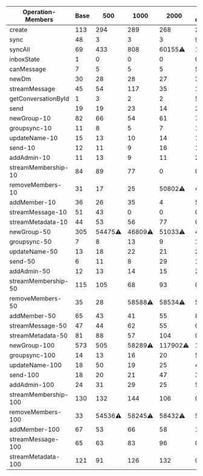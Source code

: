 | Operation-Members    | Base | 500     | 1000    | 2000     | 5000 conversations | 10000    | Min | Max    | Increase |
| -------------------- | ---- | ------- | ------- | -------- | ------------------ | -------- | --- | ------ | -------- |
| create               | 113  | 294     | 289     | 268      | 234                | 245      | 113 | 294    | 3x       |
| sync                 | 48   | 3       | 3       | 3        | 96                 | 34       | 3   | 96     | 37x      |
| syncAll              | 69   | 433     | 808     | 60155⚠️  | 122604⚠️           | 300978⚠️ | 69  | 300978 | 4334x 🚨 |
| inboxState           | 1    | 0       | 0       | 0        | 0                  | 0        | 0   | 1      | 2x       |
| canMessage           | 7    | 5       | 5       | 5        | 5                  | 5        | 5   | 7      | 1x       |
| newDm                | 30   | 28      | 28      | 27       | 31                 | 41       | 27  | 41     | 2x       |
| streamMessage        | 45   | 54      | 117     | 35       | 110                | 102      | 35  | 117    | 3x       |
| getConversationById  | 1    | 3       | 2       | 2        | 5                  | 11       | 1   | 11     | 11x      |
| send                 | 19   | 19      | 23      | 14       | 28                 | 17       | 14  | 28     | 2x       |
| newGroup-10          | 82   | 66      | 54      | 61       | 74                 | 54       | 54  | 82     | 2x       |
| groupsync-10         | 11   | 8       | 5       | 7        | 10                 | 14       | 5   | 14     | 3x       |
| updateName-10        | 15   | 13      | 10      | 14       | 14                 | 15       | 10  | 15     | 2x       |
| send-10              | 12   | 11      | 9       | 16       | 15                 | 18       | 9   | 18     | 2x       |
| addAdmin-10          | 11   | 13      | 9       | 11       | 24                 | 10       | 9   | 24     | 3x       |
| streamMembership-10  | 84   | 89      | 77      | 0        | 0                  | 0        | 0   | 89     | 1x       |
| removeMembers-10     | 31   | 17      | 25      | 50802⚠️  | 48481⚠️            | 43058⚠️  | 17  | 50802  | 2917x 🚨 |
| addMember-10         | 36   | 26      | 35      | 4        | 5                  | 4        | 4   | 36     | 10x      |
| streamMessage-10     | 51   | 43      | 0       | 0        | 0                  | 0        | 0   | 51     | 1x       |
| streamMetadata-10    | 44   | 53      | 56      | 77       | 0                  | 0        | 0   | 77     | 1x       |
| newGroup-50          | 305  | 54475⚠️ | 46809⚠️ | 51033⚠️  | 44028⚠️            | 43968⚠️  | 305 | 54475  | 179x🚨   |
| groupsync-50         | 7    | 8       | 13      | 9        | 11                 | 59774⚠️  | 7   | 59774  | 8852x🚨  |
| updateName-50        | 13   | 18      | 22      | 21       | 20                 | 28       | 13  | 28     | 2x       |
| send-50              | 6    | 11      | 8       | 29       | 15                 | 20       | 6   | 29     | 5x       |
| addAdmin-50          | 12   | 13      | 14      | 15       | 25                 | 34       | 12  | 34     | 3x       |
| streamMembership-50  | 115  | 105     | 68      | 93       | 0                  | 0        | 0   | 115    | 1x       |
| removeMembers-50     | 35   | 28      | 58588⚠️ | 58534⚠️  | 51624⚠️            | 51796⚠️  | 28  | 58588  | 2064x🚨  |
| addMember-50         | 65   | 43      | 41      | 55       | 8                  | 7        | 7   | 65     | 9x       |
| streamMessage-50     | 47   | 44      | 62      | 55       | 0                  | 0        | 0   | 62     | 1x       |
| streamMetadata-50    | 81   | 88      | 57      | 104      | 0                  | 0        | 0   | 104    | 1x       |
| newGroup-100         | 573  | 505     | 58289⚠️ | 117902⚠️ | 104110⚠️           | 164069⚠️ | 505 | 164069 | 325x🚨   |
| groupsync-100        | 14   | 13      | 16      | 20       | 59665⚠️            | 59705⚠️  | 13  | 59705  | 4596x🚨  |
| updateName-100       | 18   | 50      | 19      | 25       | 44                 | 30       | 18  | 50     | 3x       |
| send-100             | 18   | 20      | 21      | 47       | 38                 | 37       | 18  | 47     | 3x       |
| addAdmin-100         | 24   | 31      | 29      | 25       | 58                 | 28       | 24  | 58     | 2x       |
| streamMembership-100 | 130  | 132     | 144     | 106      | 0                  | 0        | 0   | 144    | 1x       |
| removeMembers-100    | 33   | 54536⚠️ | 58245⚠️ | 58432⚠️  | 51752⚠️            | 51750⚠️  | 33  | 58432  | 1764x🚨  |
| addMember-100        | 67   | 53      | 66      | 58       | 10                 | 9        | 9   | 67     | 7x       |
| streamMessage-100    | 65   | 63      | 83      | 96       | 0                  | 0        | 0   | 96     | 1x       |
| streamMetadata-100   | 121  | 91      | 126     | 132      | 0                  | 0        | 0   | 132    | 1x       |
